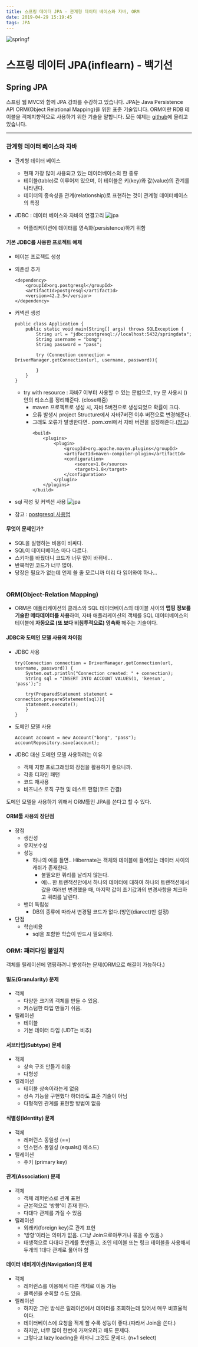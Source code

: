 ```yaml
---
title: 스프링 데이터 JPA - 관계형 데이터 베이스와 자바, ORM
date: 2019-04-29 15:19:45
tags: JPA
---
```

![springf](/images/jpa_logo.png)
# 스프링 데이터 JPA(inflearn) - 백기선 
## Spring JPA

스프링 웹 MVC와 함께 JPA 강좌를 수강하고 있습니다.
JPA는 Java Persistence API ORM(Object Relational Mapping)을 위한 표준 기술입니다.
ORM이란 RDB 테이블을 객체지향적으로 사용하기 위한 기술을 말합니다.
모든 예제는 [github](https://github.com/cyr9210/springJPA-study)에 올리고 있습니다.

---
### 관계형 데이터 베이스와 자바
- 관계형 데이터 베이스
    - 현재 가장 많이 사용되고 있는 데이터베이스의 한 종류
    - 테이블(table)로 이루어져 있으며, 이 테이블은 키(key)와 값(value)의 관계를 나타낸다.
    - 데이터의 종속성을 관계(relationship)로 표현하는 것이 관계형 데이터베이스의 특징
    
- JDBC : 데이터 베이스와 자바의 연결고리
    ![jpa](/images/jpa/jpa01-1.png)
    - 어플리케이션에 데이터를 영속화(persistence)하기 위함

#### 기본 JDBC를 사용한 프로젝트 예제
- 메이븐 프로젝트 생성
- 의존성 추가
    ```
    <dependency>
        <groupId>org.postgresql</groupId>
        <artifactId>postgresql</artifactId>
        <version>42.2.5</version>
    </dependency>
    ```

- 커넥션 생성
    ```
    public class Application {
        public static void main(String[] args) throws SQLException {
            String url = "jdbc:postgresql://localhost:5432/springdata";
            String username = "bong";
            String password = "pass";
    
            try (Connection connection = DriverManager.getConnection(url, username, password)){
    
            }
        }
    }
    ```
    - try with resource : 자바7 이부터 사용할 수 있는 문법으로, try 문 사용시 ()안의 리소스를 정리해준다. (close해줌)
        - maven 프로젝트로 생성 시, 자바 5버전으로 생성되었으 확률이 크다.
        - 오류 발생시 project Structure에서 자바7버전 이후 버전으로 변경해준다.
        - 그래도 오류가 발생한다면.. pom.xml에서 자바 버전을 설정해준다.([참고](https://stackoverflow.com/questions/29888592/errorjava-javactask-source-release-8-requires-target-release-1-8))
            ```
            <build>
                <plugins>
                    <plugin>
                        <groupId>org.apache.maven.plugins</groupId>
                        <artifactId>maven-compiler-plugin</artifactId>
                        <configuration>
                            <source>1.8</source>
                            <target>1.8</target>
                        </configuration>
                    </plugin>
                </plugins>
            </build>
            ```

- sql 작성 및 커넥션 사용
    ![jpa](/images/jpa/jpa01-2.png)

- 참고 : [postgresql 사용법](https://cyr9210.github.io/2019/04/15/Spring/springboot13/#PostgreSQL-%ED%8F%AC%EC%8A%A4%ED%8A%B8%EA%B7%B8%EB%A0%88%EC%8A%A4)  

#### 무엇이 문제인가?
- SQL을 실행하는 비용이 비싸다.
- SQL이 데이터베이스 마다 다르다.
- 스키마를 바꿨더니 코드가 너무 많이 바뀌네...
- 반복적인 코드가 너무 많아.
- 당장은 필요가 없는데 언제 쓸 줄 모르니까 미리 다 읽어와야 하나...
<br><br>

### ORM(Object-Relation Mapping)
- ORM은 애플리케이션의 클래스와 SQL 데이터베이스의 테이블 사이의 **맵핑 정보를 기술한 메타데이터를 사용**하여, 자바 애플리케이션의 객체를 SQL 데이터베이스의 테이블에 **자동으로 (또 보다 비침투적으로) 영속화** 해주는 기술이다.
#### JDBC와 도메인 모델 사용의 차이점
- JDBC 사용
    ```
    try(Connection connection = DriverManager.getConnection(url, username, password)) {
        System.out.println("Connection created: " + connection);
        String sql = "INSERT INTO ACCOUNT VALUES(1, 'keesun', 'pass');";
        
        try(PreparedStatement statement = connection.prepareStatement(sql)){
        statement.execute();
        }
    }
    ```

- 도메인 모델 사용
    ```
    Account account = new Account("bong", "pass");
    accountRepository.save(account);
    ```
    
- JDBC 대신 도메인 모델 사용하려는 이유
    - 객체 지향 프로그래밍의 장점을 활용하기 좋으니까.
    - 각종 디자인 패턴
    - 코드 재사용
    - 비즈니스 로직 구현 및 테스트 편함(코드 간결)
    
도메인 모델을 사용하기 위해서 ORM툴인 JPA를 쓴다고 할 수 있다.

#### ORM툴 사용의 장단점
- 장점
    - 생산성
    - 유지보수성
    - 성능
        - 하나의 예를 들면.. Hibernate는 객체와 테이블에 들어있는 데이터 사이의 캐쉬가 존재한다.
            - 불필요한 쿼리를 날리지 않는다.
            - 예).. 한 트랜잭션안에서 하나의 데이터에 대하여 하나의 트랜잭션에서 값을 여러번 변경했을 때, 마지막 값이 초기값과의 변경사항을 체크하고 쿼리를 날린다.  
    - 밴더 독립성
        - DB의 종류에 따라서 변경될 코드가 없다.(방언(diarect)만 설정)
- 단점
    - 학습비용
        - sql을 포함한 학습이 반드시 필요하다.
        
### ORM: 패러다임 불일치
객체를 릴레이션에 맵핑하려니 발생하는 문제(ORM으로 해결이 가능하다.)

#### 밀도(Granularity) 문제
- 객체
    - 다양한 크기의 객체를 만들 수 있음.
    - 커스텀한 타입 만들기 쉬움.
- 릴레이션
    - 테이블
    - 기본 데이터 타입 (UDT는 비추)

#### 서브타입(Subtype) 문제
- 객체
    - 상속 구조 만들기 쉬움
    - 다형성
- 릴레이션
    - 테이블 상속이라는게 없음
    - 상속 기능을 구현했다 하더라도 표준 기술이 아님
    - 다형적인 관계를 표현할 방법이 없음
    
#### 식별성(Identity) 문제
- 객체
    - 레퍼런스 동일성 (==)
    - 인스턴스 동일성 (equals() 메소드)
- 릴레이션
    - 주키 (primary key)

#### 관계(Association) 문제
- 객체
    - 객체 레퍼런스로 관계 표현
    - 근본적으로 ‘방향'이 존재 한다.
    - 다대다 관계를 가질 수 있음
- 릴레이션
    - 외래키(foreign key)로 관계 표현
    - ‘방향'이라는 의미가 없음. (그냥 Join으로아무거나 묶을 수 있음.)
    - 태생적으로 다대다 관계를 못만들고, 조인 테이블 또는 링크 테이블을 사용해서 두개의 1대다 관계로 풀어야 함
    
#### 데이터 네비게이션(Navigation)의 문제
- 객체
    - 레퍼런스를 이용해서 다른 객체로 이동 가능
    - 콜렉션을 순회할 수도 있음.
- 릴레이션
    - 하지만 그런 방식은 릴레이션에서 데이터를 조회하는데 있어서 매우 비효율적이다.
    - 데이터베이스에 요청을 적게 할 수록 성능이 좋다.(따라서 Join을 쓴다.)
    - 하지만, 너무 많이 한번에 가져오려고 해도 문제다.
    - 그렇다고 lazy loading을 하자니 그것도 문제다. (n+1 select)
<br><br>
